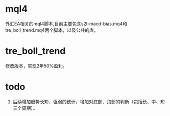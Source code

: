 # mql4
外汇EA相关的mql4脚本,目前主要包含s2l-macd-bias.mq4和tre_boll_trend.mq4两个脚本，以及公共的库。

# tre_boll_trend
修改版本，实现2年50%盈利。

# todo
1. 后续增加趋势长短、强弱的统计，增加对底部、顶部的判断（包括长、中、短三个周期）。
